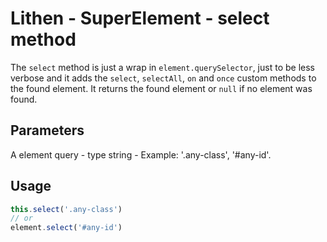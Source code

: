 # Lithen - SuperElement - select method

The `select` method is just a wrap in `element.querySelector`, just to be less verbose and it adds the `select`, `selectAll`, `on` and `once` custom methods to the found element. It returns the found element or `null` if no element was found.

## Parameters
A element query - type string - Example: '.any-class', '#any-id'.

## Usage
```ts
this.select('.any-class')
// or
element.select('#any-id')
```
